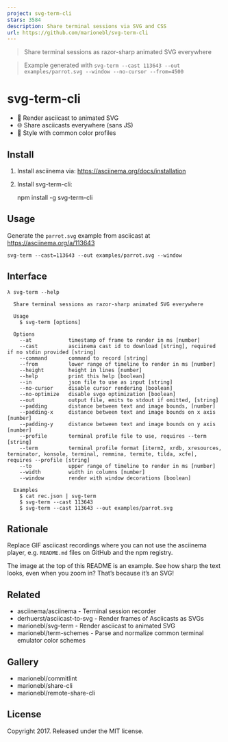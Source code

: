 ```yaml
---
project: svg-term-cli
stars: 3584
description: Share terminal sessions via SVG and CSS
url: https://github.com/marionebl/svg-term-cli
---
```


> Share terminal sessions as razor-sharp animated SVG everywhere

> Example generated with `svg-term --cast 113643 --out examples/parrot.svg --window --no-cursor --from=4500`

svg-term-cli
============

-   💄 Render asciicast to animated SVG
-   🌐 Share asciicasts everywhere (sans JS)
-   🤖 Style with common color profiles

Install
-------

1.  Install asciinema via: https://asciinema.org/docs/installation
2.  Install svg-term-cli:
    
    npm install -g svg-term-cli
    

Usage
-----

Generate the `parrot.svg` example from asciicast at https://asciinema.org/a/113643

```
svg-term --cast=113643 --out examples/parrot.svg --window
```

Interface
---------

```
λ svg-term --help

  Share terminal sessions as razor-sharp animated SVG everywhere

  Usage
    $ svg-term [options]

  Options
    --at            timestamp of frame to render in ms [number]
    --cast          asciinema cast id to download [string], required if no stdin provided [string]
    --command       command to record [string]
    --from          lower range of timeline to render in ms [number]
    --height        height in lines [number]
    --help          print this help [boolean]
    --in            json file to use as input [string]
    --no-cursor     disable cursor rendering [boolean]
    --no-optimize   disable svgo optimization [boolean]
    --out           output file, emits to stdout if omitted, [string]
    --padding       distance between text and image bounds, [number]
    --padding-x     distance between text and image bounds on x axis [number]
    --padding-y     distance between text and image bounds on y axis [number]
    --profile       terminal profile file to use, requires --term [string]
    --term          terminal profile format [iterm2, xrdb, xresources, terminator, konsole, terminal, remmina, termite, tilda, xcfe], requires --profile [string]
    --to            upper range of timeline to render in ms [number]
    --width         width in columns [number]
    --window        render with window decorations [boolean]

  Examples
    $ cat rec.json | svg-term
    $ svg-term --cast 113643
    $ svg-term --cast 113643 --out examples/parrot.svg
```

Rationale
---------

Replace GIF asciicast recordings where you can not use the asciinema player, e.g. `README.md` files on GitHub and the npm registry.

The image at the top of this README is an example. See how sharp the text looks, even when you zoom in? That’s because it’s an SVG!

Related
-------

-   asciinema/asciinema - Terminal session recorder
-   derhuerst/asciicast-to-svg - Render frames of Asciicasts as SVGs
-   marionebl/svg-term - Render asciicast to animated SVG
-   marionebl/term-schemes - Parse and normalize common terminal emulator color schemes

Gallery
-------

-   marionebl/commitlint
-   marionebl/share-cli
-   marionebl/remote-share-cli

License
-------

Copyright 2017. Released under the MIT license.
